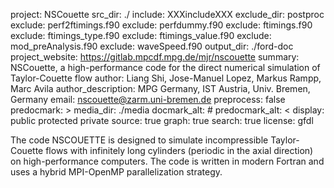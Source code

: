 project: NSCouette
src_dir: ./
include: XXXincludeXXX
exclude_dir: postproc
exclude: perf2ftimings.f90
exclude: perfdummy.f90
exclude: ftimings.f90
exclude: ftimings_type.f90
exclude: ftimings_value.f90
exclude: mod_preAnalysis.f90
exclude: waveSpeed.f90
output_dir: ./ford-doc
project_website: https://gitlab.mpcdf.mpg.de/mjr/nscouette
summary: NSCouette, a high-performance code for the direct numerical simulation of Taylor-Couette flow
author: Liang Shi, Jose-Manuel Lopez, Markus Rampp, Marc Avila
author_description: MPG Germany, IST Austria, Univ. Bremen, Germany
email: nscouette@zarm.uni-bremen.de
preprocess: false
predocmark: >
media_dir: ./media
docmark_alt: #
predocmark_alt: <
display: public
         protected
         private
source: true
graph: true
search: true
license: gfdl

The code NSCOUETTE is designed to simulate incompressible
Taylor-Couette flows with infinitely long cylinders (periodic in the axial 
direction) on high-performance computers. 
The code is written in modern Fortran and uses a hybrid MPI-OpenMP parallelization
strategy.
